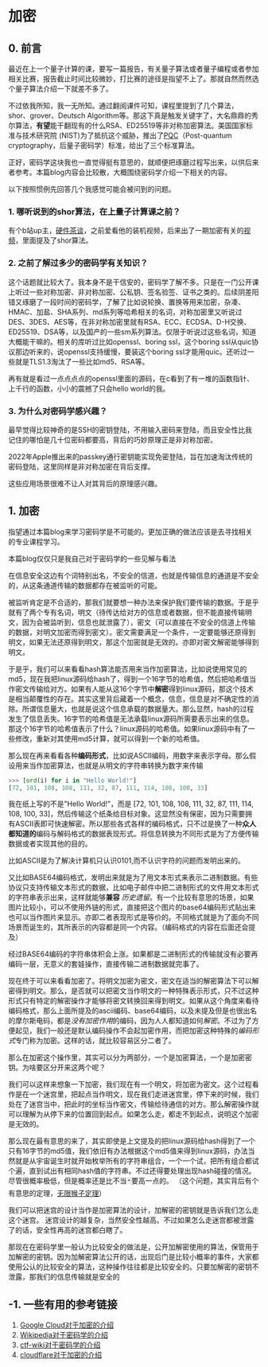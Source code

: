 # 加密

## 0. 前言

最近在上一个量子计算的课，要写一篇报告，有关量子算法或者量子编程或者参加相关比赛，报告截止时间比较微妙，打比赛的途径是指望不上了。那就自然而然选个量子算法介绍一下就差不多了。

不过依我所知，我一无所知。通过翻阅课件可知，课程里提到了几个算法，shor、grover、Deutsch Algorithm等。那这下真是触发关键字了，大名鼎鼎的秀尔算法，**有望**能干翻现有的什么RSA、ED25519等非对称加密算法。美国国家标准与技术研究院 (NIST)为了抵抗这个威胁，推出了[PQC](https://zh.wikipedia.org/wiki/%E5%90%8E%E9%87%8F%E5%AD%90%E5%AF%86%E7%A0%81%E5%AD%A6)（Post-quantum cryptography，后量子密码学）标准，给出了三个标准算法。

正好，密码学这块我也一直觉得挺有意思的，就顺便把琢磨过程写出来，以供后来者参考。本篇blog内容会比较散，大概围绕密码学介绍一下相关的内容。

以下按照惯例先回答几个我感觉可能会被问到的问题。

### 1. 哪听说到的shor算法，在上量子计算课之前？

有个b站up主，[硬件茶谈](https://space.bilibili.com/14871346)，之前爱看他的装机视频，后来出了一期加密有关的[视频](https://www.bilibili.com/video/BV1Eo4y1y7Dh/)，里面提及了shor算法。

### 2. 之前了解过多少的密码学有关知识？

这个话题就比较大了。我本身不是干信安的，密码学了解不多。只是在一门公开课上听过一些对称加密、非对称加密、公私钥、签名验签、证书之类的。后续阴差阳错又琢磨了一段时间的密码学，了解了比如说轮换、置换等用来加密，杂凑、HMAC、加盐、SHA系列、md系列等哈希相关的名词，对称加密里又听说过DES、3DES、AES等，在非对称加密里就有RSA、ECC、ECDSA、D-H交换、ED25519、DSA等，以及国产的一些sm系列算法。仅限于听说过这些名词，知道大概能干嘛的。相关的库听过比如openssl、boring ssl，这个boring ssl从quic协议那边听来的，说openssl支持缓慢，要装这个boring ssl才能用quic。还听过一些就是TLS1.3淘汰了一些比如md5、RSA等。

再有就是看过一点点点点的openssl里面的源码，在c看到了有一堆的函数指针、上千行的函数，小小的震撼了只会hello world的我。

### 3. 为什么对密码学感兴趣？

最早觉得比较神奇的是SSH的密钥登陆，不用输入密码来登陆，而且安全性比我记住的哪怕是几十位密码都要高，背后的巧妙原理正是非对称加密。

2022年Apple推出来的passkey通行密钥能实现免密登陆，旨在加速淘汰传统的密码登陆，这里同样是非对称加密在背后支撑。

这些应用场景很难不让人对其背后的原理感兴趣。

## 1. 加密

指望通过本篇blog来学习密码学是不可能的。更加正确的做法应该是去寻找相关的专业课程学习。

本篇blog仅仅只是我自己对于密码学的一些见解与看法

在信息安全这边有个词特别出名，不安全的信道，也就是传输信息的通道是不安全的，从这条通道传输的数据都存在被监听的可能。

被监听肯定是不合适的，那我们就要想一种办法来保护我们要传输的数据。于是乎就有了两个专有名词，明文（待传达给对方的信息或者数据，但不能直接传输明文，因为会被监听到，信息也就泄露了），密文（可以直接在不安全的信道上传输的数据，对明文加密而得到密文）。密文需要满足一个条件，一定要能够还原得到明文，如果无法还原得到明文，那这个加密就是无效的。亦即对密文解密能够得到明文。

于是乎，我们可以来看看hash算法能否用来当作加密算法，比如说使用常见的md5，现在我把linux源码给hash了，得到一个16字节的哈希值，然后把哈希值当作密文传输给对方。如果有人能从这16个字节中**解密**得到linux源码，那这个技术是相当颠覆性的存在。其实这里背后藏着一个概念，信息，信息是对不确定性的消除。所谓信息量大，也就是说这个信息承载的数据量大。那么显然，hash的过程发生了信息丢失。16字节的哈希值是无法承载linux源码所需要表示出来的信息。那这个16字节的哈希值表示了什么？linux源码的哈希值。如果linux源码中有了一些修改，重新对其使用md5计算，就可以得到一个新的哈希值。

那么现在再来看看各种**编码形式**，比如说ASCII编码，用数字来表示字母。那么假设用来当作加密算法，也就是从明文的字符串转换为数字来传输

```python
>>> [ord(i) for i in "Hello World!"]
[72, 101, 108, 108, 111, 32, 87, 111, 114, 108, 100, 33]
```

我在纸上写的不是"Hello World!"，而是 [72, 101, 108, 108, 111, 32, 87, 111, 114, 108, 100, 33]，然后传输这个纸条给目标对象。这显然没有保密，因为只需要拥有ASCII表即可快速解密。所以那些各式各样的编码格式，只不过是换了一种**众人都知道的**编码与解码格式的数据表现形式。将信息转换为不同形式是为了方便传输数据或者实现其他的目的。

比如ASCII是为了解决计算机只认识0101,而不认识字符的问题而发明出来的。

又比如BASE64编码格式，发明出来就是为了用文本形式来表示二进制数据。有些协议只支持传输文本形式的数据，比如电子邮件中把二进制形式的文件用文本形式的字符串表示出来，这样就能够**兼容** *历史遗留*。有一个比较有意思的场景，如果图片比较小，可以不使用外链的形式，直接把这个图片的base64编码形式贴出来也可以当作图片来显示。亦即二者表现形式是等价的。不同格式就是为了面向不同场景而诞生的，其所表示的内容都是同一个内容。（编码格式的内容在后面还会提及）

经过BASE64编码的字符串体积会上涨。如果都是二进制形式的传输就没有必要再编码一层，无意义的套娃操作，直接传输二进制数据就完事了。

现在终于可以来看看加密了。将明文加密为密文，密文在适当的解密算法下可以解密得到明文。那么，是否就可以把密文当作明文的一种特殊表示形式，只不过这种形式只有特定的解密操作才能够将密文转换回来得到明文。如果从这个角度来看待编码格式，那么上面所提及的ascii编码、base64编码，以及未提及但是也很出名的摩尔斯电码，都是*没有加密作用*的编码，因为人人都知道如何*解密*。不过为了方便起见，我们一般还是默认编码操作不会起加密作用，而把加密这种特殊的*编码形式*专门称为加密。这样的话，就比较容易区分二者了。

那么在加密这个操作里，其实可以分为两部分，一个是加密算法，一个是加密密钥。为啥要区分开来这两个呢？

我们可以这样来想象一下加密，我们现在有一个明文，将加密为密文。这个过程看作是在一个迷宫里，把起点当作明文，现在我们走进迷宫里，停下来的时候，我们处在了迷宫当中，把此时的坐标当作密文，传输给待通信的对方。那么解密操作就可以理解为从停下来的位置回到起点。如果怎么走，都走不到起点，说明这个加密是无效的。

那么现在最有意思的来了，其实即使是上文提及的把linux源码给hash得到了一个只有16字节的md5值，我们依旧有办法根据这个md5值来得到linux源码，办法当然就是从宇宙诞生时就开始枚举所有的字符串组合，一个一个试，把所有组合都试个遍，直到试出有相同hash值的字符串。不过还得要处理出现hash碰撞的情况。尽管很概率极低，但是概率还是比不当🃏要高一点的。
（这个问题，其实背后有个有意思的定理，[无限猴子定理](https://zh.m.wikipedia.org/wiki/%E7%84%A1%E9%99%90%E7%8C%B4%E5%AD%90%E5%AE%9A%E7%90%86)）

我们可以把迷宫的设计当作是加密算法的设计，加解密的密钥就是告诉我们怎么走这个迷宫。
迷宫设计的越复杂，当然安全性越高。不过如果怎么走迷宫都被泄露了的话，安全性再高的迷宫都白瞎了。

那现在在密码学里一般认为比较安全的做法是，公开加解密使用的算法，保管用于加解密的密钥。因为加解密算法公开的话，出现后门是比较小概率的事件，大家都使用公认的比较安全的算法，这种操作往往都是比较安全的。只要加解密的密钥不泄露，那我们的信息传输就是安全的





## -1. 一些有用的参考链接

1. [Google Cloud对于加密的介绍](https://cloud.google.com/learn/what-is-encryption?hl=zh-CN)
2. [Wikipedia对于密码学的介绍](https://zh.wikipedia.org/wiki/%E5%AF%86%E7%A0%81%E5%AD%A6)
3. [ctf-wiki对于密码学的介绍](https://ctf-wiki.org/crypto/introduction/)
4. [cloudflare对于加密的介绍](https://www.cloudflare-cn.com/learning/ssl/what-is-encryption/)
